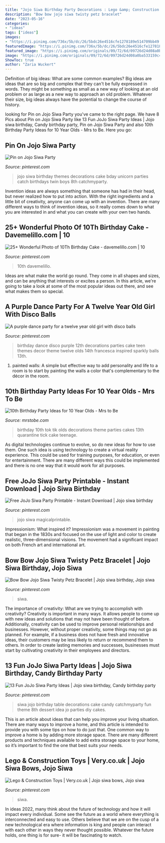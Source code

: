 ```yaml
---
title: "Jojo Siwa Birthday Party Decorations : Lego &amp; Construction Toys"
description: "Bow bow jojo siwa twisty petz bracelet"
date: "2023-05-16"
categories:
- "ideas"
tags: ["ideas"]
images:
- "https://i.pinimg.com/736x/5b/dc/26/5bdc26e4516cfe1278189e514709bb49.jpg"
featuredImage: "https://i.pinimg.com/736x/5b/dc/26/5bdc26e4516cfe1278189e514709bb49.jpg"
featured_image: "https://i.pinimg.com/originals/09/72/6d/09726d24d08a0ba533159c41dd2521e8.jpg"
image: "https://i.pinimg.com/originals/09/72/6d/09726d24d08a0ba533159c41dd2521e8.jpg"
ShowToc: true
author: "Zaria Wuckert"
---
```



Definition of big ideas: What are some common examples?
Big ideas are ideas that are so big and complex that they can't be fully expressed in words. They might be something as small as a new way of looking at an old problem or as large as a new way to approach an old problem. Whatever their size, big ideas always have the potential to change the course of history.

	

		
looking for Pin on Jojo Siwa Party you've came to the right page. We have 8 Pics about Pin on Jojo Siwa Party like 13 Fun JoJo Siwa Party Ideas | Jojo siwa birthday, Candy birthday party, Pin on Jojo Siwa Party and also 10th Birthday Party Ideas for 10 Year Olds - Mrs to Be. Here you go:
		
    
## Pin On Jojo Siwa Party

<img loading=lazy src="https://i.pinimg.com/736x/f9/89/76/f989760661807797b21d9375e5750ebd.jpg" onerror="this.onerror=null;this.src='https://tse2.mm.bing.net/th?id=OIP.0JumnmeijmvU6qElKL1tmAHaJ3&amp;pid=15.1';" alt="Pin on Jojo Siwa Party">

_Source: pinterest.com_

>jojo siwa birthday themes decorations cake bday unicorn parties catch birthdays twin boys 8th catchmyparty. 

	

Invention ideas are always something that someone has had in their head, but never realized how to put into action. With the right ingredients and a little bit of creativity, anyone can come up with an invention. There are many different ways to think of invention ideas, so it really comes down to what you are interested in and what you can create with your own two hands.

    
## 25+ Wonderful Photo Of 10Th Birthday Cake - Davemelillo.com | 10

<img loading=lazy src="https://i.pinimg.com/originals/09/72/6d/09726d24d08a0ba533159c41dd2521e8.jpg" onerror="this.onerror=null;this.src='https://tse2.mm.bing.net/th?id=OIP.MQisplS93ytDUKymL9oIOQHaLm&amp;pid=15.1';" alt="25+ Wonderful Photo of 10Th Birthday Cake - davemelillo.com | 10">

_Source: pinterest.com_

>10th davemelillo. 

	

Ideas are what make the world go round. They come in all shapes and sizes, and can be anything that interests or excites a person. In this article, we're going to take a look at some of the most popular ideas out there, and see what makes them so special.

    
## A Purple Dance Party For A Twelve Year Old Girl With Disco Balls

<img loading=lazy src="https://i.pinimg.com/originals/ee/8c/54/ee8c54e324553e7eb444eb4fea9730dc.jpg" onerror="this.onerror=null;this.src='https://tse2.mm.bing.net/th?id=OIP.pL2pxLkCvIC_ya9d8onzWwHaQx&amp;pid=15.1';" alt="A purple dance party for a twelve year old girl with disco balls">

_Source: pinterest.com_

>birthday dance disco purple 12th decorations parties cake teen themes decor theme twelve olds 14th francesca inspired sparkly balls 13th. 

	

1. painted walls: A simple but effective way to add personality and life to a room is to start by painting the walls a color that's complementary to the décor in the room.

    
## 10th Birthday Party Ideas For 10 Year Olds - Mrs To Be

<img loading=lazy src="http://mrstobe.com/wp-content/uploads/2020/07/10th-birthday-party-ideas-1351210470945612981.jpg" onerror="this.onerror=null;this.src='https://tse2.mm.bing.net/th?id=OIP.qeRqCORR2J42vRA6M__BSwHaHa&amp;pid=15.1';" alt="10th Birthday Party Ideas for 10 Year Olds - Mrs to Be">

_Source: mrstobe.com_

>birthday 10th tok tik olds decorations theme parties cakes 13th quarantine tick cake teenage. 

	

As digital technologies continue to evolve, so do new ideas for how to use them. One such idea is using technology to create a virtual reality experience. This could be used for training purposes, for education, or even for entertainment. There are many different ways this could be implemented and there is no one way that it would work for all purposes.

    
## Free JoJo Siwa Party Printable - Instant Download | Jojo Siwa Birthday

<img loading=lazy src="https://i.pinimg.com/736x/5b/dc/26/5bdc26e4516cfe1278189e514709bb49.jpg" onerror="this.onerror=null;this.src='https://tse4.mm.bing.net/th?id=OIP.lBfP5MWGUN2fZNK7U_XzpAHaMs&amp;pid=15.1';" alt="Free JoJo Siwa Party Printable - Instant Download | Jojo siwa birthday">

_Source: pinterest.com_

>jojo siwa magicalprintable. 

	

Impressionism: What inspired it?
Impressionism was a movement in painting that began in the 1830s and focused on the use of light and color to create realistic, three-dimensional visions. The movement had a significant impact on both French art and international art.

    
## Bow Bow Jojo Siwa Twisty Petz Bracelet | Jojo Siwa Birthday, Jojo Siwa

<img loading=lazy src="https://i.pinimg.com/736x/74/d2/80/74d280d981655445ec99ea18ad996916.jpg" onerror="this.onerror=null;this.src='https://tse1.mm.bing.net/th?id=OIP.5EBYeggV2Zc865Y9tCQncgHaJ3&amp;pid=15.1';" alt="Bow Bow Jojo Siwa Twisty Petz Bracelet | Jojo siwa birthday, Jojo siwa">

_Source: pinterest.com_

>siwa. 

	

The importance of creativity: What are we trying to accomplish with creativity?
Creativity is important in many ways. It allows people to come up with new ideas and solutions that may not have been thought of before. Additionally, creativity can be used to improve personal relationships and businesses. However, without proper creativity, some things may not go as planned. For example, if a business does not have fresh and innovative ideas, their customers may be less likely to return or recommend them to others. In order to create lasting memories and successes, businesses must start by cultivating creativity in their employees and directors.

    
## 13 Fun JoJo Siwa Party Ideas | Jojo Siwa Birthday, Candy Birthday Party

<img loading=lazy src="https://i.pinimg.com/736x/e4/6e/aa/e46eaaff81cf4f4a5e9fee63343667d0.jpg" onerror="this.onerror=null;this.src='https://tse2.mm.bing.net/th?id=OIP.HwzYc8tuD1eQNQFw89WGOQHaLE&amp;pid=15.1';" alt="13 Fun JoJo Siwa Party Ideas | Jojo siwa birthday, Candy birthday party">

_Source: pinterest.com_

>siwa jojo birthday table decorations cake candy catchmyparty fun theme 8th dessert idea jo parties diy cakes. 

	

This is an article about ideas that can help you improve your living situation. There are many ways to improve a home, and this article is intended to provide you with some tips on how to do just that. One common way to improve a home is by adding more storage space. There are many different products and techniques available to add extra storage space to your home, so it’s important to find the one that best suits your needs.

    
## Lego &amp; Construction Toys | Very.co.uk | Jojo Siwa Bows, Jojo Siwa

<img loading=lazy src="https://i.pinimg.com/736x/c6/08/31/c60831fbb77b7e51d5a04df814fad3eb.jpg" onerror="this.onerror=null;this.src='https://tse3.mm.bing.net/th?id=OIP.Dl10RxlJRh5MO5moYbMR2wHaJ3&amp;pid=15.1';" alt="Lego &amp; Construction Toys | Very.co.uk | Jojo siwa bows, Jojo siwa">

_Source: pinterest.com_

>siwa. 

	

In ideas 2022, many think about the future of technology and how it will impact every individual. Some see the future as a world where everything is interconnected and easy to use. Others believe that we are on the cusp of a new technological era where information is king and people can interact with each other in ways they never thought possible. Whatever the future holds, one thing is for sure- it will be fascinating to watch.

